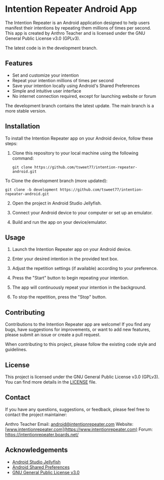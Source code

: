 # Intention Repeater Android App

The Intention Repeater is an Android application designed to help users manifest their intentions by repeating them millions of times per second. This app is created by Anthro Teacher and is licensed under the GNU General Public License v3.0 (GPLv3).

The latest code is in the development branch.

## Features

- Set and customize your intention
- Repeat your intention millions of times per second
- Save your intention locally using Android's Shared Preferences
- Simple and intuitive user interface
- No internet connection required, except for launching website or forum

The development branch contains the latest update. The main branch is a more stable version.

## Installation

To install the Intention Repeater app on your Android device, follow these steps:

1. Clone this repository to your local machine using the following command:
   ```
   git clone https://github.com/tsweet77/intention-repeater-android.git
   ```
To Clone the development branch (more updated):
   ```
   git clone -b development https://github.com/tsweet77/intention-repeater-android.git
   ```
2. Open the project in Android Studio Jellyfish.

3. Connect your Android device to your computer or set up an emulator.

4. Build and run the app on your device/emulator.

## Usage

1. Launch the Intention Repeater app on your Android device.

2. Enter your desired intention in the provided text box.

3. Adjust the repetition settings (if available) according to your preference.

4. Press the "Start" button to begin repeating your intention.

5. The app will continuously repeat your intention in the background.

6. To stop the repetition, press the "Stop" button.

## Contributing

Contributions to the Intention Repeater app are welcome! If you find any bugs, have suggestions for improvements, or want to add new features, please submit an issue or create a pull request.

When contributing to this project, please follow the existing code style and guidelines.

## License

This project is licensed under the GNU General Public License v3.0 (GPLv3). You can find more details in the [LICENSE](LICENSE) file.

## Contact

If you have any questions, suggestions, or feedback, please feel free to contact the project maintainer:

Anthro Teacher
Email: android@intentionrepeater.com
Website: [www.intentionrepeater.com](https://www.intentionrepeater.com)
Forum: https://intentionrepeater.boards.net/

## Acknowledgements

- [Android Studio Jellyfish](https://developer.android.com/studio)
- [Android Shared Preferences](https://developer.android.com/reference/android/content/SharedPreferences)
- [GNU General Public License v3.0](https://www.gnu.org/licenses/gpl-3.0.en.html)
